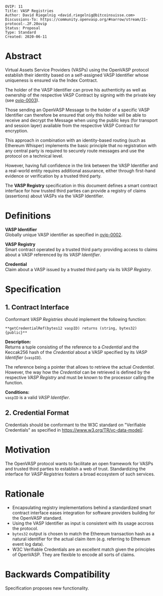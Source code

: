 ```pseudocode
OVIP: 11
Title: VASP Registries
Author: David Riegelnig <david.riegelnig@bitcoinsuisse.com>
Discussions-To: https://community.openvasp.org/#narrow/stream/21-protocol-.2F.20ovip
Status: Proposal
Type: Standard
Created: 2020-06-11
```

# Abstract

Virtual Assets Service Providers (VASPs) using the OpenVASP protocol establish their identity based on a self-assigned VASP Identifier whose uniqueness is ensured via the Index Contract.

The holder of the VASP Identifier can prove his authenticity as well as ownership of the respective VASP Contract by signing with the private key (see [ovip-0003]()).

Those sending an OpenVASP Message to the holder of a specific VASP Identifier can therefore be ensured that only this holder will be able to receive and decrypt the Message when using the public keys (for transport and session layer) available from the respective VASP Contract for encryption.

This approach in combination with an identity-based routing (such as Ethereum Whisper) implements the basic principle that no registration with any central party is required to securely route messages and use the protocol on a technical level.

However, having full confidence in the link between the VASP Identifier and a real-world entity requires additional assurance, either through first-hand evidence or verification by a trusted third party. 

The **VASP Registry** specification in this document defines a smart contract interface for how trusted third parties can provide a registry of claims (assertions) about VASPs via the VASP Identifier.

# Definitions

**VASP Identifier**</br>
Globally unique VASP identifier as specified in [ovip-0002]().

**VASP Registry**</br>
Smart contract operated by a trusted third party providing access to claims about a VASP referenced by its *VASP Identifier*.

**Credential**</br>
Claim about a VASP issued by a trusted third party via its *VASP Registry*.

# Specification

## 1. Contract Interface

Conformant *VASP Registries* should implement the following function:

```pseudocode
**getCredentialRef(bytes12 vaspID) returns (string, bytes32) {public}**
```

**Description:**  
Returns a tuple consisting of the reference to a *Credential* and the Keccak256 hash of the *Credential* about a VASP specified by its *VASP Identifier* (`vaspID`).

The reference being a pointer that allows to retrieve the actual *Credential*. However, the way how the  *Credential* can be retrieved is defined by the respective *VASP Registry* and must be known to the processor calling the function.

**Conditions:**  
`vaspID` is a valid *VASP Identifier*.

## 2. Credential Format

Credentials should be conformant to the W3C standard on "Verifiable Credentials" as specified in https://www.w3.org/TR/vc-data-model/.

# Motivation

The OpenVASP protocol wants to facilitate an open framework for VASPs and trusted third parties to establish a web of trust. Standardizing the interface for *VASP Registries* fosters a broad ecosystem of such services.

# Rationale

- Encapsulating registry implementations behind a standardized smart contract interface eases integration for software providers building for the OpenVASP standard.
- Using the VASP Identifier as input is consistent with its usage accross the protocol.
- `bytes32` output is chosen to match the Ethereum transaction hash as a natural identifier for the actual claim item (e.g. referring to Ethereum event log data).
- W3C Verifiable Credentials are an excellent match given the principles of OpenVASP. They are flexible to encode all sorts of claims.

# Backwards Compatibility

Specification proposes new functionality.
